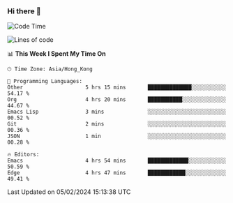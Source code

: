 ### Hi there 👋

<!--
**nicehiro/nicehiro** is a ✨ _special_ ✨ repository because its `README.md` (this file) appears on your GitHub profile.

Here are some ideas to get you started:

- 🔭 I’m currently working on ...
- 🌱 I’m currently learning ...
- 👯 I’m looking to collaborate on ...
- 🤔 I’m looking for help with ...
- 💬 Ask me about ...
- 📫 How to reach me: ...
- 😄 Pronouns: ...
- ⚡ Fun fact: ...
-->

<!--START_SECTION:waka-->
![Code Time](http://img.shields.io/badge/Code%20Time-219%20hrs%207%20mins-blue)

![Lines of code](https://img.shields.io/badge/From%20Hello%20World%20I%27ve%20Written-2.6%20million%20lines%20of%20code-blue)

📊 **This Week I Spent My Time On** 

```text
🕑︎ Time Zone: Asia/Hong_Kong

💬 Programming Languages: 
Other                    5 hrs 15 mins       ██████████████░░░░░░░░░░░   54.17 % 
Org                      4 hrs 20 mins       ███████████░░░░░░░░░░░░░░   44.67 % 
Emacs Lisp               3 mins              ░░░░░░░░░░░░░░░░░░░░░░░░░   00.52 % 
Git                      2 mins              ░░░░░░░░░░░░░░░░░░░░░░░░░   00.36 % 
JSON                     1 min               ░░░░░░░░░░░░░░░░░░░░░░░░░   00.28 % 

🔥 Editors: 
Emacs                    4 hrs 54 mins       █████████████░░░░░░░░░░░░   50.59 % 
Edge                     4 hrs 47 mins       ████████████░░░░░░░░░░░░░   49.41 % 
```


 Last Updated on 05/02/2024 15:13:38 UTC
<!--END_SECTION:waka-->
